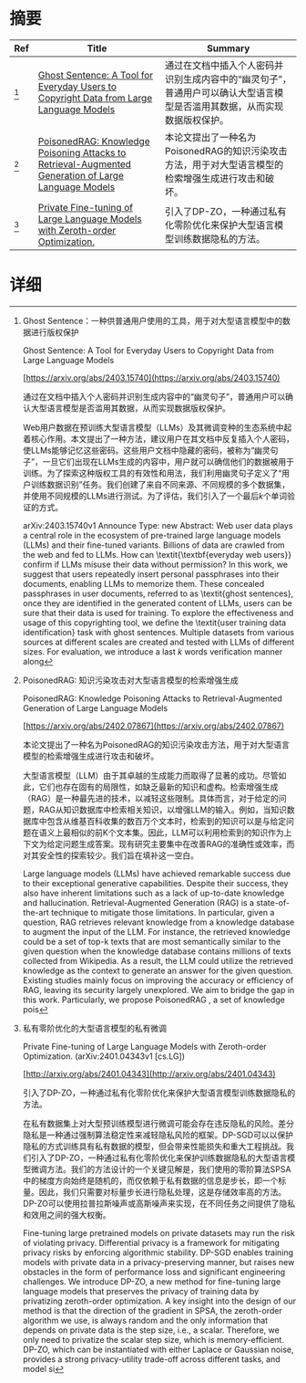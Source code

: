 # 摘要

| Ref | Title | Summary |
| --- | --- | --- |
| [^1] | [Ghost Sentence: A Tool for Everyday Users to Copyright Data from Large Language Models](https://arxiv.org/abs/2403.15740) | 通过在文档中插入个人密码并识别生成内容中的“幽灵句子”，普通用户可以确认大型语言模型是否滥用其数据，从而实现数据版权保护。 |
| [^2] | [PoisonedRAG: Knowledge Poisoning Attacks to Retrieval-Augmented Generation of Large Language Models](https://arxiv.org/abs/2402.07867) | 本论文提出了一种名为PoisonedRAG的知识污染攻击方法，用于对大型语言模型的检索增强生成进行攻击和破坏。 |
| [^3] | [Private Fine-tuning of Large Language Models with Zeroth-order Optimization.](http://arxiv.org/abs/2401.04343) | 引入了DP-ZO，一种通过私有化零阶优化来保护大型语言模型训练数据隐私的方法。 |

# 详细

[^1]: Ghost Sentence：一种供普通用户使用的工具，用于对大型语言模型中的数据进行版权保护

    Ghost Sentence: A Tool for Everyday Users to Copyright Data from Large Language Models

    [https://arxiv.org/abs/2403.15740](https://arxiv.org/abs/2403.15740)

    通过在文档中插入个人密码并识别生成内容中的“幽灵句子”，普通用户可以确认大型语言模型是否滥用其数据，从而实现数据版权保护。

    

    Web用户数据在预训练大型语言模型（LLMs）及其微调变种的生态系统中起着核心作用。本文提出了一种方法，建议用户在其文档中反复插入个人密码，使LLMs能够记忆这些密码。这些用户文档中隐藏的密码，被称为“幽灵句子”，一旦它们出现在LLMs生成的内容中，用户就可以确信他们的数据被用于训练。为了探索这种版权工具的有效性和用法，我们利用幽灵句子定义了“用户训练数据识别”任务。我们创建了来自不同来源、不同规模的多个数据集，并使用不同规模的LLMs进行测试。为了评估，我们引入了一个最后$k$个单词验证的方式。

    arXiv:2403.15740v1 Announce Type: new  Abstract: Web user data plays a central role in the ecosystem of pre-trained large language models (LLMs) and their fine-tuned variants. Billions of data are crawled from the web and fed to LLMs. How can \textit{\textbf{everyday web users}} confirm if LLMs misuse their data without permission? In this work, we suggest that users repeatedly insert personal passphrases into their documents, enabling LLMs to memorize them. These concealed passphrases in user documents, referred to as \textit{ghost sentences}, once they are identified in the generated content of LLMs, users can be sure that their data is used for training. To explore the effectiveness and usage of this copyrighting tool, we define the \textit{user training data identification} task with ghost sentences. Multiple datasets from various sources at different scales are created and tested with LLMs of different sizes. For evaluation, we introduce a last $k$ words verification manner along 
    
[^2]: PoisonedRAG: 知识污染攻击对大型语言模型的检索增强生成

    PoisonedRAG: Knowledge Poisoning Attacks to Retrieval-Augmented Generation of Large Language Models

    [https://arxiv.org/abs/2402.07867](https://arxiv.org/abs/2402.07867)

    本论文提出了一种名为PoisonedRAG的知识污染攻击方法，用于对大型语言模型的检索增强生成进行攻击和破坏。

    

    大型语言模型（LLM）由于其卓越的生成能力而取得了显著的成功。尽管如此，它们也存在固有的局限性，如缺乏最新的知识和虚构。检索增强生成（RAG）是一种最先进的技术，以减轻这些限制。具体而言，对于给定的问题，RAG从知识数据库中检索相关知识，以增强LLM的输入。例如，当知识数据库中包含从维基百科收集的数百万个文本时，检索到的知识可以是与给定问题在语义上最相似的前K个文本集。因此，LLM可以利用检索到的知识作为上下文为给定问题生成答案。现有研究主要集中在改善RAG的准确性或效率，而对其安全性的探索较少。我们旨在填补这一空白。

    Large language models (LLMs) have achieved remarkable success due to their exceptional generative capabilities. Despite their success, they also have inherent limitations such as a lack of up-to-date knowledge and hallucination. Retrieval-Augmented Generation (RAG) is a state-of-the-art technique to mitigate those limitations. In particular, given a question, RAG retrieves relevant knowledge from a knowledge database to augment the input of the LLM. For instance, the retrieved knowledge could be a set of top-k texts that are most semantically similar to the given question when the knowledge database contains millions of texts collected from Wikipedia. As a result, the LLM could utilize the retrieved knowledge as the context to generate an answer for the given question. Existing studies mainly focus on improving the accuracy or efficiency of RAG, leaving its security largely unexplored. We aim to bridge the gap in this work. Particularly, we propose PoisonedRAG , a set of knowledge pois
    
[^3]: 私有零阶优化的大型语言模型的私有微调

    Private Fine-tuning of Large Language Models with Zeroth-order Optimization. (arXiv:2401.04343v1 [cs.LG])

    [http://arxiv.org/abs/2401.04343](http://arxiv.org/abs/2401.04343)

    引入了DP-ZO，一种通过私有化零阶优化来保护大型语言模型训练数据隐私的方法。

    

    在私有数据集上对大型预训练模型进行微调可能会存在违反隐私的风险。差分隐私是一种通过强制算法稳定性来减轻隐私风险的框架。DP-SGD可以以保护隐私的方式训练具有私有数据的模型，但会带来性能损失和重大工程挑战。我们引入了DP-ZO，一种通过私有化零阶优化来保护训练数据隐私的大型语言模型微调方法。我们的方法设计的一个关键见解是，我们使用的零阶算法SPSA中的梯度方向始终是随机的，而仅依赖于私有数据的信息是步长，即一个标量。因此，我们只需要对标量步长进行隐私处理，这是存储效率高的方法。DP-ZO可以使用拉普拉斯噪声或高斯噪声来实现，在不同任务之间提供了隐私和效用之间的强大权衡。

    Fine-tuning large pretrained models on private datasets may run the risk of violating privacy. Differential privacy is a framework for mitigating privacy risks by enforcing algorithmic stability. DP-SGD enables training models with private data in a privacy-preserving manner, but raises new obstacles in the form of performance loss and significant engineering challenges. We introduce DP-ZO, a new method for fine-tuning large language models that preserves the privacy of training data by privatizing zeroth-order optimization. A key insight into the design of our method is that the direction of the gradient in SPSA, the zeroth-order algorithm we use, is always random and the only information that depends on private data is the step size, i.e., a scalar. Therefore, we only need to privatize the scalar step size, which is memory-efficient. DP-ZO, which can be instantiated with either Laplace or Gaussian noise, provides a strong privacy-utility trade-off across different tasks, and model si
    

